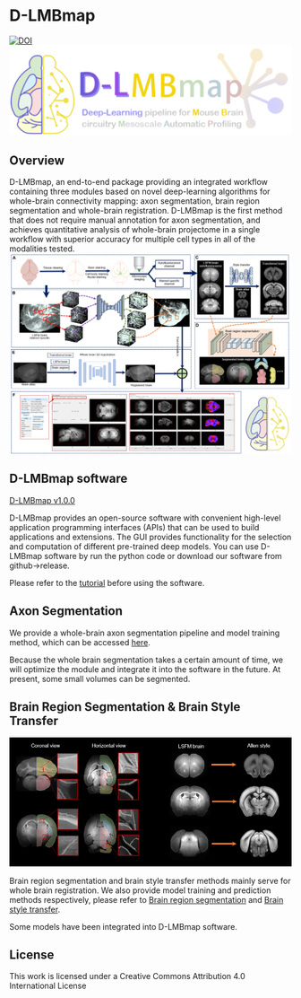 # D-LMBmap
[![DOI](https://zenodo.org/badge/DOI/10.21203/rs.3.rs-2188055/v1.svg)](https://doi.org/10.21203/rs.3.rs-2188055/v1)
![logo](./D-LMBmap.png)
## Overview
D-LMBmap, an end-to-end package providing an integrated workflow containing three modules based on novel deep-learning algorithms for whole-brain connectivity mapping: axon segmentation, brain region segmentation and whole-brain registration. D-LMBmap is the first method that does not require manual annotation for axon segmentation, and achieves quantitative analysis of whole-brain projectome in a single workflow with superior accuracy for multiple cell types in all of the modalities tested.
![pipeline](./pipeline.png)
## D-LMBmap software
[D-LMBmap v1.0.0](https://github.com/lmbneuron/D-LMBmap/releases/tag/v1.0.0)


D-LMBmap provides an open-source software with convenient high-level application programming interfaces (APIs) that can be used to build applications and extensions. The GUI provides functionality for the selection and computation of different pre-trained deep models. 
You can use D-LMBmap software by run the python code or download our software from github->release.

Please refer to the [tutorial](https://github.com/lmbneuron/D-LMBmap/tree/main/tutorial) before using the software.

## Axon Segmentation

We provide a whole-brain axon segmentation pipeline and model training method, which can be accessed [here](https://github.com/lmbneuron/D-LMBmap/tree/main/Axon%20Segmentation).

Because the whole brain segmentation takes a certain amount of time, we will optimize the module and integrate it into the software in the future. At present, some small volumes can be segmented.

## Brain Region Segmentation & Brain Style Transfer

![Brain region segmentation and Brain style Transfer](https://github.com/lmbneuron/D-LMBmap/blob/main/Brain%20Region%20Segmentation/Brain%20region%20segmentation%20and%20brain%20style%20transfer.png)

Brain region segmentation and brain style transfer methods mainly serve for whole brain registration. We also provide model training and prediction methods respectively, please refer to [Brain region segmentation](https://github.com/lmbneuron/D-LMBmap/tree/main/Brain%20Region%20Segmentation) and [Brain style transfer](https://github.com/lmbneuron/D-LMBmap/tree/main/Brain%20Style%20Transfer).

Some models have been integrated into D-LMBmap software.

## License
This work is licensed under a Creative Commons Attribution 4.0 International License
